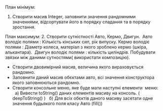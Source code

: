 План мінімум:
1. Створити масив Integer, заповнити значення рандомними значеннями, відсортувати його в порядку спадання та в порядку зростання.

План максимум:
2. Створити сутністності Авто, Кермо, Двигун.  Авто володіє полями : Кількість кінських сил, рік випуску. Кермо володіє полями : Діаметр колеса, матеріал з якого зроблено кермо (шкіра, алькантара).  Двигун володіє полями : кількість циліндрів. Побудувати звязки між даними сутностями( використати композицію).


- Створити двовимірний масив, величина якого вираховується рандомно.
- Заповнити даний масив обєктами авто, всі значення конструктора якого заповнюються рандомно.
- Створити консольне меню, яке буде мати наступні елементи  меню:
 	а) Вивести toString() даних елементів масиву на консоль. ( deepToString() )
 	б) Для всіх обєктів даного масиву засетати одне значення будьякого поля класу Авто (fill())








